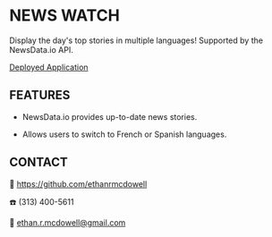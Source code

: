 # NEWS WATCH

Display the day's top stories in multiple languages! Supported by the NewsData.io API.

[Deployed Application](https://news-watch-6b49e.web.app/)

## FEATURES

- NewsData.io provides up-to-date news stories.

- Allows users to switch to French or Spanish languages.

## CONTACT

:link: https://github.com/ethanrmcdowell

:phone: (313) 400-5611

:e-mail: ethan.r.mcdowell@gmail.com
